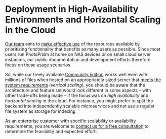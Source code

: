 # Deployment in High-Availability Environments and Horizontal Scaling in the Cloud

[Our team](https://www.photoprism.app/about/team) aims to [make effective use](../../developer-guide/code-quality.md#effectiveness-efficiency) of the resources available by prioritizing functionality that benefits as many users as possible. Since most users run PhotoPrism at home on NAS devices or on small cloud server instances, our public documentation and development efforts therefore focus on these usage scenarios.

So, while our freely available [Community Edition](https://github.com/photoprism/photoprism) works well even with millions of files when hosted on an appropriately sized server that [meets the system requirements](../index.md#system-requirements) (*vertical scaling*), you should be aware that the architecture and feature set would look different in some aspects – with other trade-offs being made – if the focus was on *high availability* and *horizontal scaling* in the cloud. For instance, you might prefer to split the backend into independently scalable microservices and not use a regular file system as storage for indexing.

As an [enterprise customer](https://www.photoprism.app/teams#compare) with specific scalability or availability requirements, you are welcome to [contact us for a free consultation](https://www.photoprism.app/contact) to determine the feasibility and expected effort.